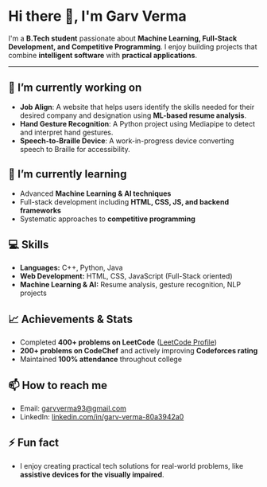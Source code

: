 # Hi there 👋, I'm Garv Verma

I'm a **B.Tech student** passionate about **Machine Learning, Full-Stack Development, and Competitive Programming**. I enjoy building projects that combine **intelligent software** with **practical applications**.

---

## 🔭 I’m currently working on
- **Job Align**: A website that helps users identify the skills needed for their desired company and designation using **ML-based resume analysis**.  
- **Hand Gesture Recognition**: A Python project using Mediapipe to detect and interpret hand gestures.  
- **Speech-to-Braille Device**: A work-in-progress device converting speech to Braille for accessibility.

## 🌱 I’m currently learning
- Advanced **Machine Learning & AI techniques**  
- Full-stack development including **HTML, CSS, JS, and backend frameworks**  
- Systematic approaches to **competitive programming**  

## 💻 Skills
- **Languages:** C++, Python, Java  
- **Web Development:** HTML, CSS, JavaScript (Full-Stack oriented)  
- **Machine Learning & AI:** Resume analysis, gesture recognition, NLP projects  

## 📈 Achievements & Stats
- Completed **400+ problems on LeetCode** ([LeetCode Profile](https://leetcode.com/u/GarVerma/))  
- **200+ problems on CodeChef** and actively improving **Codeforces rating**  
- Maintained **100% attendance** throughout college  

## 📫 How to reach me
- Email: garvverma93@gmail.com  
- LinkedIn: [linkedin.com/in/garv-verma-80a3942a0](https://www.linkedin.com/in/garv-verma-80a3942a0)  

## ⚡ Fun fact
- I enjoy creating practical tech solutions for real-world problems, like **assistive devices for the visually impaired**.
